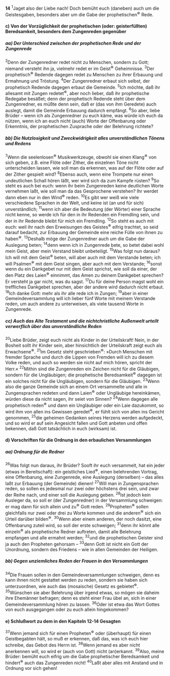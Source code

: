 __14__
<sup>1</sup>Jaget also der Liebe nach! Doch bemüht euch (daneben) auch um die Geistesgaben, besonders aber um die Gabe der prophetischen<sup title="oder: geisterfüllten">&#x2732;</sup> Rede.

#### c) Von der Vorzüglichkeit der prophetischen (oder: geisterfüllten) Beredsamkeit, besonders dem Zungenreden gegenüber

##### aa) Der Unterschied zwischen der prophetischen Rede und der Zungenrede

<sup>2</sup>Denn der Zungenredner redet nicht zu Menschen, sondern zu Gott; niemand versteht ihn ja, vielmehr redet er im Geist<sup title="oder: unter der Einwirkung des Geistes">&#x2732;</sup> Geheimnisse.
<sup>3</sup>Der prophetisch<sup title="oder: geisterfüllt">&#x2732;</sup> Redende dagegen redet zu Menschen zu ihrer Erbauung und Ermahnung und Tröstung.
<sup>4</sup>Der Zungenredner erbaut sich selbst, der prophetisch Redende dagegen erbaut die Gemeinde.
<sup>5</sup>Ich möchte, daß ihr allesamt mit Zungen redetet<sup title="oder: reden könntet">&#x2732;</sup>, aber noch lieber, daß ihr prophetische Redegabe besäßet; denn der prophetisch Redende steht über dem Zungenredner, es müßte denn sein, daß er (das von ihm Geredete) auch auslegt, damit die Gemeinde Erbauung dadurch empfängt.
<sup>6</sup>So aber, liebe Brüder – wenn ich als Zungenredner zu euch käme, was würde ich euch da nützen, wenn ich an euch nicht (auch) Worte der Offenbarung oder Erkenntnis, der prophetischen Zusprache oder der Belehrung richtete?

##### bb) Die Nutzlosigkeit und Zweckwidrigkeit alles unverständlichen Tönens und Redens

<sup>7</sup>Wenn die seelenlosen<sup title="oder: unbelebten">&#x2732;</sup> Musikwerkzeuge, obwohl sie einen Klang<sup title="= Töne">&#x2732;</sup> von sich geben, z.B. eine Flöte oder Zither, die einzelnen Töne nicht unterscheiden lassen, wie soll man da erkennen, was auf der Flöte oder auf der Zither gespielt wird?
<sup>8</sup>Ebenso auch, wenn eine Trompete nur einen undeutlichen Schall hören läßt, wer wird sich da zum Kampfe rüsten?
<sup>9</sup>So steht es auch bei euch: wenn ihr beim Zungenreden keine deutlichen Worte vernehmen laßt, wie soll man da das Gesprochene verstehen? Ihr werdet dann eben nur in den Wind<sup title="oder: in die Luft">&#x2732;</sup> reden.
<sup>10</sup>Es gibt wer weiß wie viele verschiedene Sprachen in der Welt, und keine ist (an und für sich) unverständlich;
<sup>11</sup>wenn ich aber die Bedeutung (der Wörter) einer Sprache nicht kenne, so werde ich für den in ihr Redenden ein Fremdling sein, und der in ihr Redende bleibt für mich ein Fremdling.
<sup>12</sup>So steht es auch mit euch: weil ihr nach den Erweisungen des Geistes<sup title="= nach Geistesgaben">&#x2732;</sup> eifrig trachtet, so seid darauf bedacht, zur Erbauung der Gemeinde eine reiche Fülle von ihnen zu haben<sup title="oder: zu erhalten">&#x2732;</sup>.
<sup>13</sup>Deshalb möge der Zungenredner auch um die Gabe der Auslegung beten;
<sup>14</sup>denn wenn ich in Zungenrede bete, so betet dabei wohl mein Geist, aber mein Verstand bleibt unbeteiligt.
<sup>15</sup>Was folgt nun daraus? Ich will mit dem Geist<sup title="d.h. in der Verzückung">&#x2732;</sup> beten, will aber auch mit dem Verstande beten; ich will Psalmen<sup title="= geisterfüllte Lieder; vgl. Eph 5,19">&#x2732;</sup> mit dem Geist singen, aber auch mit dem Verstande;
<sup>16</sup>sonst wenn du ein Dankgebet nur mit dem Geist sprichst, wie soll da einer, der den Platz des Laien<sup title="= Unkundigen; vgl. V.23">&#x2732;</sup> einnimmt, das Amen zu deinem Dankgebet sprechen? Er versteht ja gar nicht, was du sagst.
<sup>17</sup>Du für deine Person magst wohl ein treffliches Dankgebet sprechen, aber der andere wird dadurch nicht erbaut.
<sup>18</sup>Ich danke Gott: mehr als ihr alle rede ich in Zungen;
<sup>19</sup>aber in einer Gemeindeversammlung will ich lieber fünf Worte mit meinem Verstande reden, um auch andere zu unterweisen, als viele tausend Worte in Zungenrede.

##### cc) Auch das Alte Testament und die nichtchristliche Außenwelt urteilt verwerflich über das unverständliche Reden

<sup>20</sup>Liebe Brüder, zeigt euch nicht als Kinder in der Urteilskraft! Nein, in der Bosheit sollt ihr Kinder sein, aber hinsichtlich der Urteilskraft zeigt euch als Erwachsene<sup title="= gereifte Menschen">&#x2732;</sup>.
<sup>21</sup>Im Gesetz steht geschrieben<sup title="Jes 28,11-12">&#x2732;</sup>: »Durch Menschen mit fremder Sprache und durch die Lippen von Fremden will ich zu diesem Volke reden, und auch so werden sie nicht auf mich hören, spricht der Herr.«
<sup>22</sup>Mithin sind die Zungenreden ein Zeichen nicht für die Gläubigen, sondern für die Ungläubigen; die prophetische Beredsamkeit<sup title="14,3-5">&#x2732;</sup> dagegen ist ein solches nicht für die Ungläubigen, sondern für die Gläubigen.
<sup>23</sup>Wenn also die ganze Gemeinde sich an einem Ort versammelte und alle in Zungensprachen redeten und dann Laien<sup title="= Nicht-Unterrichtete, Uneingeweihte">&#x2732;</sup> oder Ungläubige hereinkämen, würden diese da nicht sagen, ihr seiet von Sinnen?
<sup>24</sup>Wenn dagegen alle prophetisch reden<sup title="d.h. sich in geisterfüllten Ansprachen ergehen">&#x2732;</sup> und dann ein Ungläubiger oder ein Laie dazukommt, so wird ihm von allen ins Gewissen geredet<sup title="= seine Sünde vorgehalten">&#x2732;</sup>, er fühlt sich von allen ins Gericht genommen,
<sup>25</sup>die geheimen Gedanken seines Herzens werden aufgedeckt, und so wird er auf sein Angesicht fallen und Gott anbeten und offen bekennen, daß Gott tatsächlich in euch (wirksam) ist.

#### d) Vorschriften für die Ordnung in den erbaulichen Versammlungen

##### aa) Ordnung für die Redner

<sup>26</sup>Was folgt nun daraus, ihr Brüder? Sooft ihr euch versammelt, hat ein jeder (etwas in Bereitschaft): ein geistliches Lied<sup title="vgl. Eph 5,19">&#x2732;</sup>, einen belehrenden Vortrag, eine Offenbarung, eine Zungenrede, eine Auslegung (derselben) – das alles laßt zur Erbauung (der Gemeinde) dienen!
<sup>27</sup>Will man in Zungensprachen reden, so sollen es jedesmal nur zwei oder höchstens drei sein, und zwar der Reihe nach, und einer soll die Auslegung geben.
<sup>28</sup>Ist jedoch kein Ausleger da, so soll er (der Zungenredner) in der Versammlung schweigen: er mag dann für sich allein und zu<sup title="oder: für">&#x2732;</sup> Gott reden.
<sup>29</sup>Propheten<sup title="oder: geisterfüllte Redner">&#x2732;</sup> sollen gleichfalls nur zwei oder drei zu Worte kommen und die anderen<sup title="d.h. die Zuhörer">&#x2732;</sup> sich ein Urteil darüber bilden<sup title="oder: abgeben">&#x2732;</sup>.
<sup>30</sup>Wenn aber einem anderen, der noch dasitzt, eine Offenbarung zuteil wird, so soll der erste schweigen;
<sup>31</sup>denn ihr könnt alle einzeln<sup title="= nacheinander">&#x2732;</sup> als prophetische Redner auftreten, damit alle Belehrung empfangen und alle ermahnt werden;
<sup>32</sup>und die prophetischen Geister sind ja auch den Propheten gehorsam –
<sup>33</sup>denn Gott ist nicht ein Gott der Unordnung, sondern des Friedens – wie in allen Gemeinden der Heiligen.

##### bb) Gegen unziemliches Reden der Frauen in den Versammlungen

<sup>34</sup>Die Frauen sollen in den Gemeindeversammlungen schweigen, denn es kann ihnen nicht gestattet werden zu reden, sondern sie haben sich unterzuordnen, wie auch das (mosaische) Gesetz es gebietet<sup title="1.Mose 3,16">&#x2732;</sup>.
<sup>35</sup>Wünschen sie aber Belehrung über irgend etwas, so mögen sie daheim ihre Ehemänner befragen; denn es steht einer Frau übel an, sich in einer Gemeindeversammlung hören zu lassen.
<sup>36</sup>Oder ist etwa das Wort Gottes von euch ausgegangen oder zu euch allein hingekommen?

#### e) Schlußwort zu dem in den Kapiteln 12-14 Gesagten

<sup>37</sup>Wenn jemand sich für einen Propheten<sup title="oder: geisterfüllten Redner">&#x2732;</sup> oder (überhaupt) für einen Geistbegabten hält, so muß er erkennen, daß das, was ich euch hier schreibe, das Gebot des Herrn ist.
<sup>38</sup>Wenn jemand es aber nicht anerkennen will, so wird er (auch von Gott) nicht (an)erkannt.
<sup>39</sup>Also, meine Brüder: bemüht euch eifrig um die Gabe prophetischer Beredsamkeit und hindert<sup title="oder: unterdrückt">&#x2732;</sup> auch das Zungenreden nicht!
<sup>40</sup>Laßt aber alles mit Anstand und in Ordnung vor sich gehen!
